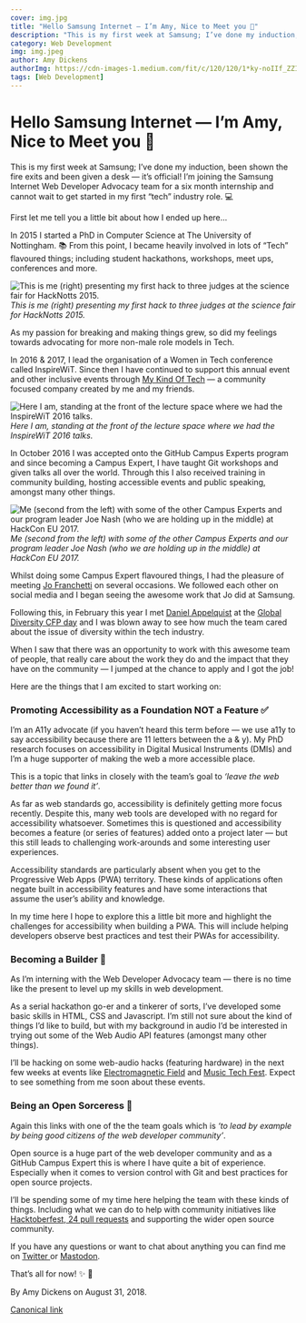 ```yaml
---
cover: img.jpg
title: "Hello Samsung Internet — I’m Amy, Nice to Meet you 👋"
description: "This is my first week at Samsung; I’ve done my induction, been shown the fire exits and been given a desk — it’s official! I’m joining the Samsung Internet Web Developer Advocacy team for a six month internship and cannot wait to get started in my first “tech” industry role. 💻"
category: Web Development
img: img.jpeg
author: Amy Dickens
authorImg: https://cdn-images-1.medium.com/fit/c/120/120/1*ky-noIIf_ZZIoGDsvfW3AA.jpeg
tags: [Web Development]
---
```


# Hello Samsung Internet — I’m Amy, Nice to Meet you 👋

This is my first week at Samsung; I’ve done my induction, been shown the fire exits and been given a desk — it’s official! I’m joining the Samsung Internet Web Developer Advocacy team for a six month internship and cannot wait to get started in my first “tech” industry role. 💻

First let me tell you a little bit about how I ended up here…

In 2015 I started a PhD in Computer Science at The University of Nottingham. 📚 From this point, I became heavily involved in lots of “Tech” flavoured things; including student hackathons, workshops, meet ups, conferences and more.

![This is me (right) presenting my first hack to three judges at the science fair for HackNotts 2015.](https://cdn-images-1.medium.com/max/2000/1*42js0Ef5YbCZMKfTF3nw6A.jpeg)*This is me (right) presenting my first hack to three judges at the science fair for HackNotts 2015.*

As my passion for breaking and making things grew, so did my feelings towards advocating for more non-male role models in Tech.

In 2016 & 2017, I lead the organisation of a Women in Tech conference called InspireWiT. Since then I have continued to support this annual event and other inclusive events through [My Kind Of Tech](http://mykindof.tech) — a community focused company created by me and my friends.

![Here I am, standing at the front of the lecture space where we had the InspireWiT 2016 talks.](https://cdn-images-1.medium.com/max/3200/1*XPeRMjwiS0ihTfiqUGKkAw.jpeg)*Here I am, standing at the front of the lecture space where we had the InspireWiT 2016 talks.*

In October 2016 I was accepted onto the GitHub Campus Experts program and since becoming a Campus Expert, I have taught Git workshops and given talks all over the world. Through this I also received training in community building, hosting accessible events and public speaking, amongst many other things.

![Me (second from the left) with some of the other Campus Experts and our program leader Joe Nash (who we are holding up in the middle) at HackCon EU 2017.](https://cdn-images-1.medium.com/max/2400/1*1ENBjasJHfyJfcTc0oexSw.png)*Me (second from the left) with some of the other Campus Experts and our program leader Joe Nash (who we are holding up in the middle) at HackCon EU 2017.*

Whilst doing some Campus Expert flavoured things, I had the pleasure of meeting [Jo Franchetti](undefined) on several occasions. We followed each other on social media and I began seeing the awesome work that Jo did at Samsung.

Following this, in February this year I met [Daniel Appelquist](undefined) at the [Global Diversity CFP day](https://www.globaldiversitycfpday.com/) and I was blown away to see how much the team cared about the issue of diversity within the tech industry.

When I saw that there was an opportunity to work with this awesome team of people, that really care about the work they do and the impact that they have on the community — I jumped at the chance to apply and I got the job!

Here are the things that I am excited to start working on:

### Promoting Accessibility as a Foundation NOT a Feature ✅

I’m an A11y advocate (if you haven’t heard this term before — we use a11y to say accessibility because there are 11 letters between the a & y). My PhD research focuses on accessibility in Digital Musical Instruments (DMIs) and I’m a huge supporter of making the web a more accessible place.

This is a topic that links in closely with the team’s goal to *‘leave the web better than we found it’*.

As far as web standards go, accessibility is definitely getting more focus recently. Despite this, many web tools are developed with no regard for accessibility whatsoever. Sometimes this is questioned and accessibility becomes a feature (or series of features) added onto a project later — but this still leads to challenging work-arounds and some interesting user experiences.

Accessibility standards are particularly absent when you get to the Progressive Web Apps (PWA) territory. These kinds of applications often negate built in accessibility features and have some interactions that assume the user’s ability and knowledge.

In my time here I hope to explore this a little bit more and highlight the challenges for accessibility when building a PWA. This will include helping developers observe best practices and test their PWAs for accessibility.

### **Becoming a Builder 👷**

As I’m interning with the Web Developer Advocacy team — there is no time like the present to level up my skills in web development.

As a serial hackathon go-er and a tinkerer of sorts, I’ve developed some basic skills in HTML, CSS and Javascript. I’m still not sure about the kind of things I’d like to build, but with my background in audio I’d be interested in trying out some of the Web Audio API features (amongst many other things).

I’ll be hacking on some web-audio hacks (featuring hardware) in the next few weeks at events like [Electromagnetic Field](http://emfcamp.org) and [Music Tech Fest](https://musictechfest.net/). Expect to see something from me soon about these events.

### Being an Open Sorceress 🔮

Again this links with one of the the team goals which is *‘to lead by example by being good citizens of the web developer community’*.

Open source is a huge part of the web developer community and as a GitHub Campus Expert this is where I have quite a bit of experience. Especially when it comes to version control with Git and best practices for open source projects.

I’ll be spending some of my time here helping the team with these kinds of things. Including what we can do to help with community initiatives like [Hacktoberfest](https://hacktoberfest.digitalocean.com/),[ 24 pull requests](https://24pullrequests.com/) and supporting the wider open source community.

If you have any questions or want to chat about anything you can find me on [Twitter ](http://twitter.com/redroxprojects)or [Mastodon](https://social.samsunginter.net/@RedRoxProjects).

That’s all for now! ✨ 👋

By Amy Dickens on August 31, 2018.

[Canonical link](https://medium.com/samsung-internet-dev/hello-samsung-internet-im-amy-nice-to-meet-you-904c64a8171e)
